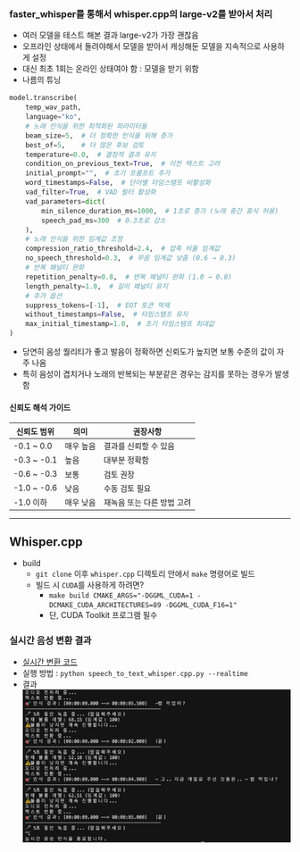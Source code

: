 ### faster_whisper를 통해서 whisper.cpp의 large-v2를 받아서 처리

* 여러 모델을 테스트 해본 결과 large-v2가 가장 괜찮음
* 오프라인 상태에서 돌려야해서 모델을 받아서 캐싱해둔 모델을 지속적으로 사용하게 설정
* 대신 최초 1회는 온라인 상태여야 함 : 모델을 받기 위함
* 나름의 튜닝
>
```python
model.transcribe(
    temp_wav_path, 
    language="ko",
    # 노래 인식을 위한 최적화된 파라미터들
    beam_size=5,  # 더 정확한 인식을 위해 증가
    best_of=5,    # 더 많은 후보 검토
    temperature=0.0,  # 결정적 결과 유지
    condition_on_previous_text=True,  # 이전 텍스트 고려
    initial_prompt="",  # 초기 프롬프트 추가
    word_timestamps=False,  # 단어별 타임스탬프 비활성화
    vad_filter=True,  # VAD 필터 활성화
    vad_parameters=dict(
        min_silence_duration_ms=1000,  # 1초로 증가 (노래 중간 휴식 허용)
        speech_pad_ms=300  # 0.3초로 감소
    ),
    # 노래 인식을 위한 임계값 조정
    compression_ratio_threshold=2.4,  # 압축 비율 임계값
    no_speech_threshold=0.3,  # 무음 임계값 낮춤 (0.6 → 0.3)
    # 반복 패널티 완화
    repetition_penalty=0.8,  # 반복 패널티 완화 (1.0 → 0.8)
    length_penalty=1.0,  # 길이 패널티 유지
    # 추가 옵션
    suppress_tokens=[-1],  # EOT 토큰 억제
    without_timestamps=False,  # 타임스탬프 유지
    max_initial_timestamp=1.0,  # 초기 타임스탬프 최대값
)
```
>

* 당연히 음성 퀄리티가 좋고 발음이 정확하면 신뢰도가 높지면 보통 수준의 값이 자주 나옴
* 특히 음성이 겹치거나 노래의 반복되는 부분같은 경우는 감지를 못하는 경우가 발생함

#### 신뢰도 해석 가이드

| 신뢰도 범위 | 의미 | 권장사항 |
|------------|------|----------|
| -0.1 ~ 0.0 | 매우 높음 | 결과를 신뢰할 수 있음 |
| -0.3 ~ -0.1 | 높음 | 대부분 정확함 |
| -0.6 ~ -0.3 | 보통 | 검토 권장 |
| -1.0 ~ -0.6 | 낮음 | 수동 검토 필요 |
| -1.0 이하 | 매우 낮음 | 재녹음 또는 다른 방법 고려 |

---

## Whisper.cpp
* build
  * `git clone` 이후 `whisper.cpp` 디렉토리 안에서 `make` 명령어로 빌드
  * 빌드 시 `CUDA`를 사용하게 하려면?
    * `make build CMAKE_ARGS="-DGGML_CUDA=1 -DCMAKE_CUDA_ARCHITECTURES=89 -DGGML_CUDA_F16=1"`
    * 단, CUDA Toolkit 프로그램 필수

### 실시간 음성 변환 결과
* [실시간 변환 코드](./speech_to_text_whisper.cpp.py)
* 실행 방법 : `python speech_to_text_whisper.cpp.py --realtime`
* 결과
![](./image/whisper.cpp-realtime.png)
